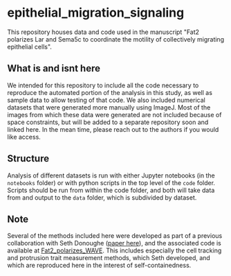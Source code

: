 # epithelial_migration_signaling
This repository houses data and code used in the manuscript "Fat2 polarizes Lar and Sema5c to coordinate the motility of collectively migrating epithelial cells".

## What is and isnt here
We intended for this repository to include all the code necessary to reproduce the automated portion of the analysis in this study, as well as sample data to allow testing of that code. We also included numerical datasets that were generated more manually using ImageJ. Most of the images from which these data were generated are not included because of space constraints, but will be added to a separate repository soon and linked here. In the mean time, please reach out to the authors if you would like access. 

## Structure
Analysis of different datasets is run with either Jupyter notebooks (in the `notebooks` folder) or with python scripts in the top level of the `code` folder. Scripts should be run from within the code folder, and both will take data from and output to the `data` folder, which is subdivided by dataset. 

## Note
Several of the methods included here were developed as part of a previous collaboration with Seth Donoughe ([paper here](https://doi.org/10.7554/eLife.78343)), and the associated code is available at [Fat2_polarizes_WAVE](https://github.com/a9w/Fat2_polarizes_WAVE). This includes especially the cell tracking and protrusion trait measurement methods, which Seth developed, and which are reproduced here in the interest of self-containedness. 
